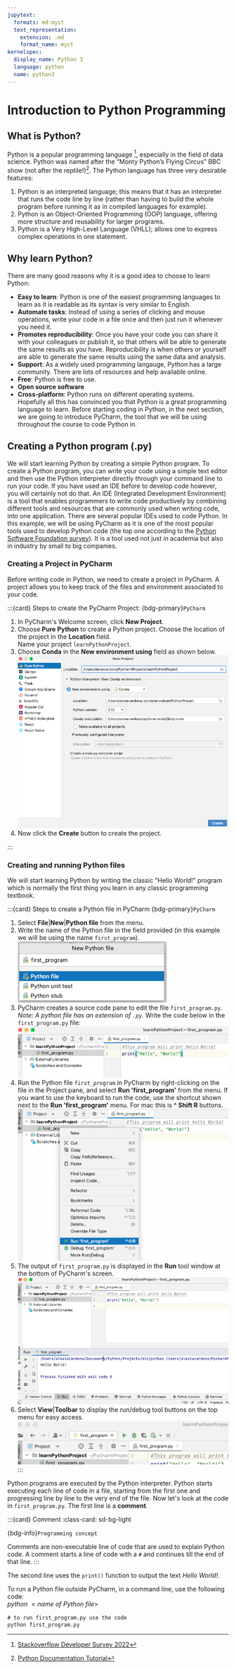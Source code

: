 ```yaml
---
jupytext:
  formats: md:myst
  text_representation:
    extension: .md
    format_name: myst
kernelspec:
  display_name: Python 3
  language: python
  name: python3
---
```


# Introduction to Python Programming

## What is Python?

Python is a popular programming language [^survey-python], especially in the field of data science. Python was named after the “Monty
Python’s Flying Circus” BBC show (not after the reptile!)[^python-doc-tutorial].
The Python language has three very desirable features:
1. Python is an interpreted language; this means that it has an interpreter that runs the code line by line
   (rather than having to build the whole program before running it as in compiled languages for example).
2. Python is an Object-Oriented Programming (OOP) language, offering more structure and reusability for larger programs.
3. Python is a Very High-Level Language (VHLL); allows one to express complex operations in one statement.


## Why learn Python?

There are many good reasons why it is a good idea to choose to learn Python:

* **Easy to learn**: Python is one of the easiest programming languages to learn as it is readable as its syntax is very
  similar to
  English.
* **Automate tasks**: Instead of using a series of clicking and mouse operations, write your code in a file once and
  then
  just run it whenever you need it.
* **Promotes reproducibility**: Once you have your code you can share it with your colleagues or publish it, so that
  others will be able to generate the same results as you have. Reproducibility is when others or yourself are able to
  generate the same results using the same data and analysis.
* **Support**: As a widely used programming langauge, Python has a large community. There are lots of resources and help
  available online.
* **Free**:  Python is free to use.
* **Open source software**
* **Cross-platform**:  Python runs on different operating systems.  
  Hopefully all this has convinced you that Python is a great programming language to learn. Before starting coding in
  Python, in the next section, we are going to introduce PyCharm, the tool that we will be using throughout the course
  to code Python in.  


## Creating a Python program (.py)

We will start learning Python by creating a simple Python program.   To create a Python program, you can write your code 
using a simple text editor and then use the Python interpreter directly through your command line to run your code.  If 
you have used an IDE before to develop code however, you will certainly not do that.  An IDE (Integrated Development Environment) 
is a tool that enables programmers to write code productively by combining different tools and resources that are commonly 
used when writing code, into one application.  There are several popular IDEs used to code Python.  In this example, we will 
be using PyCharm as it is one of the most popular tools used to develop Python code (the top one according to the 
[Python Software Foundation survey](https://www.jetbrains.com/research/python-developers-survey-2018/)). It is a tool used 
not just in academia but also in industry by small to big companies.


### Creating a Project in PyCharm

Before writing code in Python, we need to create a project in PyCharm.  A project allows you to keep track of 
the files and environment associated to your code. 

:::{card} Steps to create the PyCharm Project:
{bdg-primary}`PyCharm`
1. In PyCharm's Welcome screen, click **New Project**.
2. Choose **Pure Python** to create a Python project.  Choose the location of the project in the **Location** field.  
Name your project `learnPythonProject`.
3. Choose **Conda** in the **New environment using** field as shown below.
![pycharm_project](images/project1.png)
4. Now click the **Create** button to create the project.

:::

### Creating and running Python files

We will start learning Python by writing the classic “Hello World!” program which is normally the first thing you learn 
in any classic programming textbook.  

:::{card} Steps to create a Python file in PyCharm
{bdg-primary}`PyCharm`
1. Select **File**|**New**|**Python file** from the menu.
2. Write the name of the Python file in the field provided (in this example we will be using the name `first_program`).  
![python_file](images/project3.png)
3. PyCharm creates a source code pane to edit the file `first_program.py`.  *Note: A python file has an extension of `.py`.*
Write the code below in the `first_program.py` file:
![hello_world](images/project4.png)
4. Run the Python file `first_program` in PyCharm by right-clicking on the file in the Project pane, and select **Run
'first_program'** from the menu.  If you want to use the keyboard to run the code, use the shortcut shown next to the 
**Run 'first_program'** menu.  For mac this is **^ Shift R** buttons.
![run_menu](images/project5.png)
5. The output of `first_program.py` is displayed in the **Run** tool window at the bottom of PyCharm's screen.
![output_helloworld](images/project6.png)
6.  Select **View**|**Toolbar** to display the run/debug tool buttons on the top menu for easy access.
![runtool](images/project9.png)
:::

Python programs are executed by the Python interpreter.  Python starts executing each line of code in a file, starting 
from the first one and progressing line by line to the very end of the file.  Now let's look at the code in 
`first_program.py`. The first line is a **comment**.

:::{card} Comment
:class-card: sd-bg-light

{bdg-info}`Programming concept`

Comments are non-executable line of code that are used to explain Python code. A comment starts a line of code with a `#` and continues till the end of that line.
:::

The second line uses the `print()` function to output the text *Hello World!*. 

To run a Python file outside PyCharm, in a command line, use the following code:  
$python$ $<name$ $of$ $Python$ $file>$  

```
# to run first_program.py use the code
python first_program.py
```





  
[^survey-python]: [Stackoverflow Developer Survey 2022](https://survey.stackoverflow.co/2022/#most-popular-technologies-language)
[^python-doc-tutorial]: [Python Documentation Tutorial](https://docs.python.org/3/tutorial/index.html)
